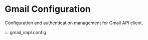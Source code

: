 # Gmail Configuration

Configuration and authentication management for Gmail API client.

::: gmail_impl.config 
